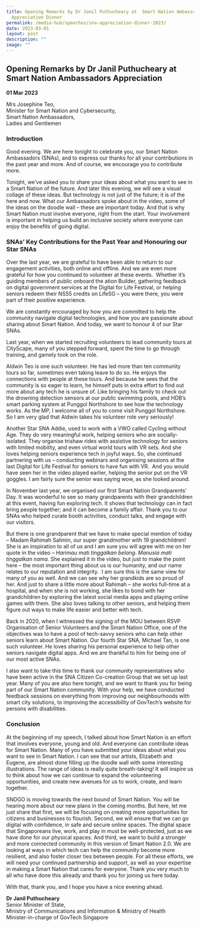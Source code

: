 ```yaml
---
title: Opening Remarks by Dr Janil Puthucheary at  Smart Nation Ambassadors
  Appreciation Dinner
permalink: /media-hub/speeches/sna-appreciation-dinner-2023/
date: 2023-03-01
layout: post
description: ""
image: ""
---
```

## Opening Remarks by Dr Janil Puthucheary at Smart Nation Ambassadors Appreciation

**01 Mar 2023**

Mrs Josephine Teo,<br> Minister for Smart Nation and Cybersecurity,
<br>Smart Nation Ambassadors, 
<br> Ladies and Gentlemen

### Introduction
  
Good evening. We are here tonight to celebrate you, our Smart Nation Ambassadors (SNAs), and to express our thanks for all your contributions in the past year and more. And of course, we encourage you to contribute more. 

Tonight, we’ve asked you to share your ideas about what you want to see in a Smart Nation of the future. And later this evening, we will see a visual collage of these ideas. But technology is not just of the future; it is of the here and now. What our Ambassadors spoke about in the video, some of the ideas on the doodle wall – these are important today.  And that is why Smart Nation must involve everyone, right from the start. Your involvement is important in helping us build an inclusive society where everyone can enjoy the benefits of going digital.    


### SNAs’ Key Contributions for the Past Year and Honouring our Star SNAs 


Over the last year, we are grateful to have been able to return to our engagement activities, both online and offline. And we are even more grateful for how you continued to volunteer at these events.  Whether it’s guiding members of public onboard the ation Builder, gathering feedback on digital government services at the Digital for Life Festival, or helping seniors redeem their NS55 credits on LifeSG – you were there, you were part of their positive experience.

We are constantly encouraged by how you are committed to help the community navigate digital technologies, and how you are passionate about sharing about Smart Nation. And today, we want to honour 4 of our Star SNAs.

Last year, when we started recruiting volunteers to lead community tours at CityScape, many of you stepped forward, spent the time to go through training, and gamely took on the role.

Aldwin Teo is one such volunteer. He has led more than ten community tours so far, sometimes even taking leave to do so. He enjoys the connections with people at these tours. And because he sees that the community is so eager to learn, he himself puts in extra effort to find out more about any tech he is unsure of. Like bringing his family to check out the drowning detection sensors at our public swimming pools, and HDB’s smart parking system at Punggol Northshore to see how the technology works. As the MP, I welcome all of you to come visit Punggol Northshore. So I am very glad that Aldwin takes his volunteer role very seriously!   

Another Star SNA Addie, used to work with a VWO called Cycling without Age. They do very meaningful work, helping seniors who are socially-isolated. They organise trishaw rides with assistive technology for seniors with limited mobility, and even virtual world tours with VR sets. And she loves helping seniors experience tech in joyful ways. So, she continued partnering with us – conducting webinars and organising sessions at the last Digital for Life Festival for seniors to have fun with VR.  And you would have seen her in the video played earlier, helping the senior put on the VR goggles. I am fairly sure the senior was saying wow, as she looked around.

In November last year, we organised our first Smart Nation Grandparents’ Day. It was wonderful to see so many grandparents with their grandchildren at this event, having fun exploring tech. It shows that technology can in fact bring people together; and it can become a family affair. Thank you to our SNAs who helped curate booth activities, conduct talks, and engage with our visitors.

But there is one grandparent that we have to make special mention of today – Madam Rahimah Salimin, our super grandmother with 19 grandchildren! She is an inspiration to all of us and I am sure you will agree with me on her quote in the video – _Harimau mati tinggalkan belang. Manusia mati tinggalkan nama._ She explained it in the video, but just to make the point here – the most important thing about us is our humanity, and our name relates to our reputation and integrity.  I am sure this is the same view for many of you as well. And we can see why her grandkids are so proud of her. And just to share a little more about Rahimah – she works full-time at a hospital, and when she is not working, she likes to bond with her grandchildren by exploring the latest social media apps and playing online games with them. She also loves talking to other seniors, and helping them figure out ways to make life easier and better with tech.  

Back in 2020, when I witnessed the signing of the MOU between RSVP Organisation of Senior Volunteers and the Smart Nation Office, one of the objectives was to have a pool of tech-savvy seniors who can help other seniors learn about Smart Nation. Our fourth Star SNA, Michael Tan, is one such volunteer. He loves sharing his personal experience to help other seniors navigate digital apps. And we are thankful to him for being one of our most active SNAs. 

I also want to take this time to thank our community representatives who have been active in the SNA Citizen Co-creation Group that we set up last year. Many of you are also here tonight, and we want to thank you for being part of our Smart Nation community. With your help, we have conducted feedback sessions on everything from improving our neighbourhoods with smart city solutions, to improving the accessibility of GovTech’s website for persons with disabilities.

### Conclusion

At the beginning of my speech, I talked about how Smart Nation is an effort that involves everyone, young and old. And everyone can contribute ideas for Smart Nation. Many of you have submitted your ideas about what you want to see in Smart Nation. I can see that our artists, Elizabeth and Eugene, are almost done filling up the doodle wall with some interesting illustrations. The range of ideas is really quite breath-taking! It will inspire us to think about how we can continue to expand the volunteering opportunities, and create new avenues for us to work, create, and learn together.   

SNDGO is moving towards the next bound of Smart Nation. You will be hearing more about our new plans in the coming months. But here, let me just share that first, we will be focusing on creating more opportunities for citizens and businesses to flourish. Second, we will ensure that we can go digital with confidence, in safe and secure online spaces. The digital space that Singaporeans live, work, and play in must be well-protected, just as we have done for our physical spaces.  And third, we want to build a stronger and more connected community in this version of Smart Nation 2.0. We are looking at ways in which tech can help the community become more resilient, and also foster closer ties between people. For all these efforts, we will need your continued partnership and support, as well as your expertise in making a Smart Nation that cares for everyone. Thank you very much to all who have done this already and thank you for joining us here today.   

With that, thank you, and I hope you have a nice evening ahead. 



**Dr Janil Puthucheary**<br>
Senior Minister of State, <br>
Ministry of Communications and Information & Ministry of Health<br>
Minister-in-charge of GovTech Singapore